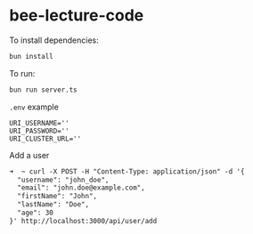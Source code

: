 # bee-lecture-code

To install dependencies:

```bash
bun install
```

To run:

```bash
bun run server.ts
```

`.env` example

```config
URI_USERNAME=''
URI_PASSWORD=''
URI_CLUSTER_URL=''

```

Add a user

```txt
➜  ~ curl -X POST -H "Content-Type: application/json" -d '{
  "username": "john_doe",
  "email": "john.doe@example.com",
  "firstName": "John",
  "lastName": "Doe",
  "age": 30
}' http://localhost:3000/api/user/add
```
